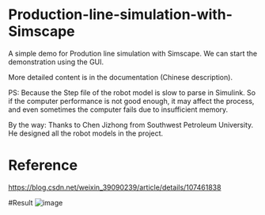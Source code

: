 # Production-line-simulation-with-Simscape
A simple demo for Prodution line simulation with Simscape. We can start the demonstration using the GUI.

More detailed content is in the documentation (Chinese description).

PS: 
Because the Step file of the robot model is slow to parse in Simulink. 
So if the computer performance is not good enough, it may affect the process, 
and even sometimes the computer  fails due to insufficient memory.

By the way:
Thanks to Chen Jizhong from Southwest Petroleum University.
He designed all the robot models in the project.
# Reference
https://blog.csdn.net/weixin_39090239/article/details/107461838

#Result
![image](https://github.com/xiaosnowqiang/Production-line-simulation-with-Simscape/blob/master/show.png)
